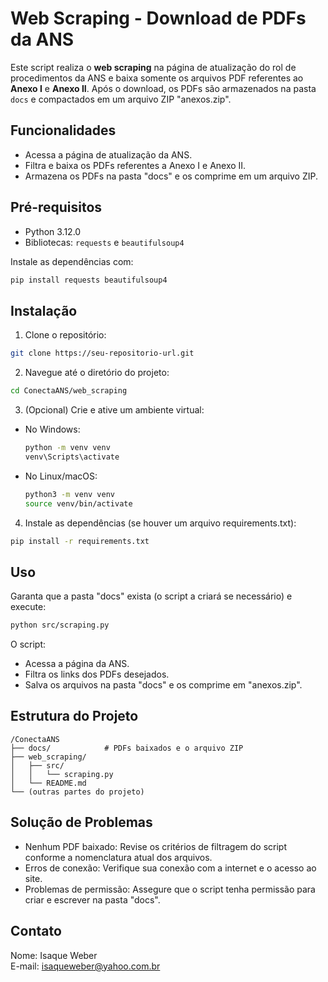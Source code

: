 # Web Scraping - Download de PDFs da ANS

Este script realiza o **web scraping** na página de atualização do rol de procedimentos da ANS e baixa somente os arquivos PDF referentes ao **Anexo I** e **Anexo II**. Após o download, os PDFs são armazenados na pasta `docs` e compactados em um arquivo ZIP "anexos.zip".

## Funcionalidades

- Acessa a página de atualização da ANS.
- Filtra e baixa os PDFs referentes a Anexo I e Anexo II.
- Armazena os PDFs na pasta "docs" e os comprime em um arquivo ZIP.

## Pré-requisitos

- Python 3.12.0
- Bibliotecas: `requests` e `beautifulsoup4`

Instale as dependências com:

```bash
pip install requests beautifulsoup4
```

## Instalação

1. Clone o repositório:

```bash
git clone https://seu-repositorio-url.git
```

2. Navegue até o diretório do projeto:

```bash
cd ConectaANS/web_scraping
```

3. (Opcional) Crie e ative um ambiente virtual:

- No Windows:

    ```bash
    python -m venv venv
    venv\Scripts\activate
    ```

- No Linux/macOS:

    ```bash
    python3 -m venv venv
    source venv/bin/activate
    ```

4. Instale as dependências (se houver um arquivo requirements.txt):

```bash
pip install -r requirements.txt
```

## Uso

Garanta que a pasta "docs" exista (o script a criará se necessário) e execute:

```bash
python src/scraping.py
```

O script:
- Acessa a página da ANS.
- Filtra os links dos PDFs desejados.
- Salva os arquivos na pasta "docs" e os comprime em "anexos.zip".

## Estrutura do Projeto

```
/ConectaANS
├── docs/            # PDFs baixados e o arquivo ZIP
├── web_scraping/
│   ├── src/
│   │   └── scraping.py
│   └── README.md
└── (outras partes do projeto)
```

## Solução de Problemas

- Nenhum PDF baixado: Revise os critérios de filtragem do script conforme a nomenclatura atual dos arquivos.
- Erros de conexão: Verifique sua conexão com a internet e o acesso ao site.
- Problemas de permissão: Assegure que o script tenha permissão para criar e escrever na pasta "docs".

## Contato

Nome: Isaque Weber   
E-mail: isaqueweber@yahoo.com.br